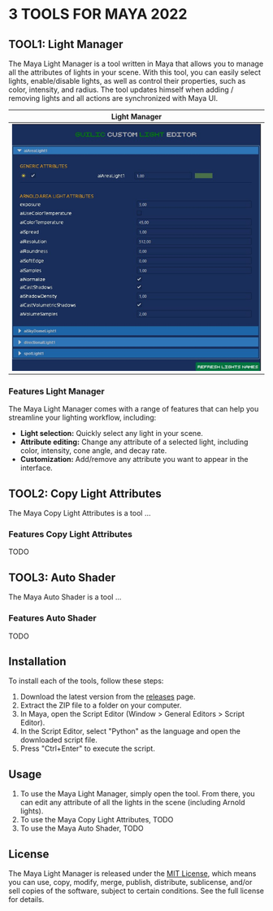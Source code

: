 # 3 TOOLS FOR MAYA 2022
## TOOL1: Light Manager

The Maya Light Manager is a tool written in Maya that allows you to manage all the attributes of lights in your scene. With this tool, you can easily select lights, enable/disable lights, as well as control their properties, such as color, intensity, and radius.
The tool updates himself when adding / removing lights and all actions are synchronized with Maya UI.

Light Manager        |  
:-------------------------:   |
![](./screenshots/tool1.jpg) |

### Features Light Manager

The Maya Light Manager comes with a range of features that can help you streamline your lighting workflow, including:

- **Light selection:** Quickly select any light in your scene.
- **Attribute editing:** Change any attribute of a selected light, including color, intensity, cone angle, and decay rate.
- **Customization:** Add/remove any attribute you want to appear in the interface.

## TOOL2: Copy Light Attributes

The Maya Copy Light Attributes is a tool ...
### Features Copy Light Attributes
TODO

## TOOL3: Auto Shader

The Maya Auto Shader is a tool ...

### Features Auto Shader
TODO

## Installation

To install each of the tools, follow these steps:

1. Download the latest version from the [releases](https://github.com/yourusername/maya-light-manager/releases) page.
2. Extract the ZIP file to a folder on your computer.
3. In Maya, open the Script Editor (Window > General Editors > Script Editor).
4. In the Script Editor, select "Python" as the language and open the downloaded script file.
5. Press "Ctrl+Enter" to execute the script.

## Usage

1. To use the Maya Light Manager, simply open the tool. From there, you can edit any attribute of all the lights in the scene (including Arnold lights).
2. To use the Maya Copy Light Attributes, TODO
3. To use the Maya Auto Shader, TODO

## License
The Maya Light Manager is released under the [MIT License](LICENSE), which means you can use, copy, modify, merge, publish, distribute, sublicense, and/or sell copies of the software, subject to certain conditions. See the full license for details.
